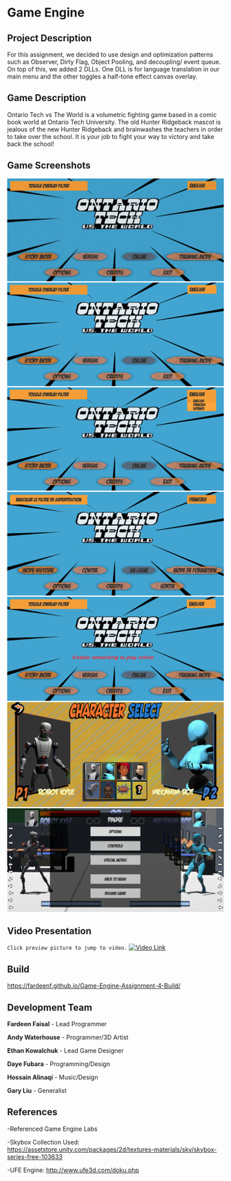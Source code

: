 # Game Engine
## Project Description
For this assignment, we decided to use design and optimization patterns such as
Observer, Dirty Flag, Object Pooling, and decoupling/ event queue. On top of this, we
added 2 DLLs. One DLL is for language translation in our main menu and the other
toggles a half-tone effect canvas overlay.

## Game Description
Ontario Tech vs The World is a volumetric fighting game based in a comic book world at Ontario Tech University. The old Hunter Ridgeback mascot is jealous of the new Hunter Ridgeback and brainwashes the teachers in order to take over the school. It is your job to fight your way to victory and take back the school!

## Game Screenshots
![main menu1](https://github.com/FardeenF/OntarioTechVsTheWorld/blob/main/Images/GE%20S1.PNG?raw=true)
![main menu2](https://github.com/FardeenF/OntarioTechVsTheWorld/blob/main/Images/GE%20S2.PNG?raw=true)
![main menu3](https://github.com/FardeenF/OntarioTechVsTheWorld/blob/main/Images/GE%20S3.PNG?raw=true)
![main menu4](https://github.com/FardeenF/OntarioTechVsTheWorld/blob/main/Images/GE%20S4.PNG?raw=true)
![main menu5](https://github.com/FardeenF/OntarioTechVsTheWorld/blob/main/Images/GE%20S5.PNG?raw=true)
![battle](https://github.com/FardeenF/OntarioTechVsTheWorld/blob/main/Images/GE%20S6.PNG?raw=true)
![pause](https://github.com/FardeenF/OntarioTechVsTheWorld/blob/main/Images/Screenshot%20S8.PNG?raw=true)

## Video Presentation
`Click preview picture to jump to video.`
[![Video Link](https://img.youtube.com/vi/cql0x2NlzIU/hqdefault.jpg)](https://youtu.be/cql0x2NlzIU)

## Build
https://fardeenf.github.io/Game-Engine-Assignment-4-Build/

## Development Team
**Fardeen Faisal** - Lead Programmer

**Andy Waterhouse** - Programmer/3D Artist

**Ethan Kowalchuk** - Lead Game Designer

**Daye Fubara** - Programming/Design

**Hossain Alinaqi** - Music/Design

**Gary Liu** - Generalist

## References
-Referenced Game Engine Labs

-Skybox Collection Used: https://assetstore.unity.com/packages/2d/textures-materials/sky/skybox-series-free-103633

-UFE Engine: http://www.ufe3d.com/doku.php
